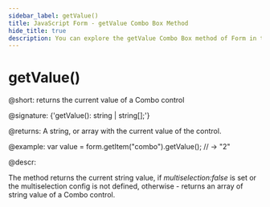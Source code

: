 ```yaml
---
sidebar_label: getValue()
title: JavaScript Form - getValue Combo Box Method 
hide_title: true
description: You can explore the getValue Combo Box method of Form in the documentation of the DHTMLX JavaScript UI library. Browse developer guides and API reference, try out code examples and live demos, and download a free 30-day evaluation version of DHTMLX Suite 7.
---
```

 
# getValue()

@short: returns the current value of a Combo control

@signature: {'getValue(): string | string[];'}

@returns:
A string, or array with the current value of the control.

@example:
var value = form.getItem("combo").getValue();
// -> "2"

@descr:

The method returns the current string value, if *multiselection:false* is set or the multiselection config is not defined, otherwise - returns an array of string value of a Combo control.
